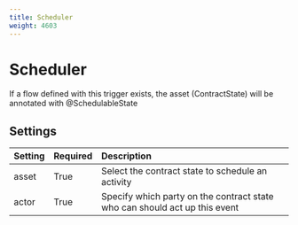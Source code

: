 ```yaml
---
title: Scheduler
weight: 4603
---
```


# Scheduler
If a flow defined with this trigger exists, the asset (ContractState) will be annotated with @SchedulableState

## Settings
| Setting     | Required | Description                                                                |
|:------------|:---------|:---------------------------------------------------------------------------|
| asset       | True     | Select the contract state to schedule an activity                          |
| actor       | True     | Specify which party on the contract state who can should act up this event |


